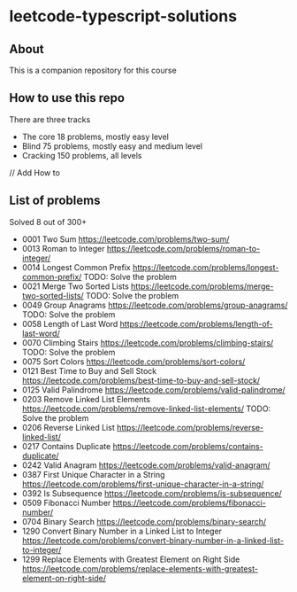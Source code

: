 # leetcode-typescript-solutions

## About

This is a companion repository for this course

## How to use this repo

There are three tracks 
- The core 18 problems, mostly easy level
- Blind 75 problems, mostly easy and medium level
- Cracking 150 problems, all levels

// Add How to

## List of problems 

Solved 8 out of 300+

 - 0001 Two Sum https://leetcode.com/problems/two-sum/
 - 0013 Roman to Integer https://leetcode.com/problems/roman-to-integer/
 - 0014 Longest Common Prefix https://leetcode.com/problems/longest-common-prefix/ TODO: Solve the problem
 - 0021 Merge Two Sorted Lists https://leetcode.com/problems/merge-two-sorted-lists/ TODO: Solve the problem
 - 0049 Group Anagrams https://leetcode.com/problems/group-anagrams/ TODO: Solve the problem
 - 0058 Length of Last Word https://leetcode.com/problems/length-of-last-word/
 - 0070 Climbing Stairs https://leetcode.com/problems/climbing-stairs/ TODO: Solve the problem
 - 0075 Sort Colors https://leetcode.com/problems/sort-colors/
 - 0121 Best Time to Buy and Sell Stock https://leetcode.com/problems/best-time-to-buy-and-sell-stock/
 - 0125 Valid Palindrome https://leetcode.com/problems/valid-palindrome/
 - 0203 Remove Linked List Elements https://leetcode.com/problems/remove-linked-list-elements/ TODO: Solve the problem
 - 0206 Reverse Linked List https://leetcode.com/problems/reverse-linked-list/
 - 0217 Contains Duplicate https://leetcode.com/problems/contains-duplicate/
 - 0242 Valid Anagram https://leetcode.com/problems/valid-anagram/
 - 0387 First Unique Character in a String https://leetcode.com/problems/first-unique-character-in-a-string/
 - 0392 Is Subsequence https://leetcode.com/problems/is-subsequence/
 - 0509 Fibonacci Number https://leetcode.com/problems/fibonacci-number/
 - 0704 Binary Search https://leetcode.com/problems/binary-search/
 - 1290 Convert Binary Number in a Linked List to Integer https://leetcode.com/problems/convert-binary-number-in-a-linked-list-to-integer/
 - 1299 Replace Elements with Greatest Element on Right Side https://leetcode.com/problems/replace-elements-with-greatest-element-on-right-side/ 
 